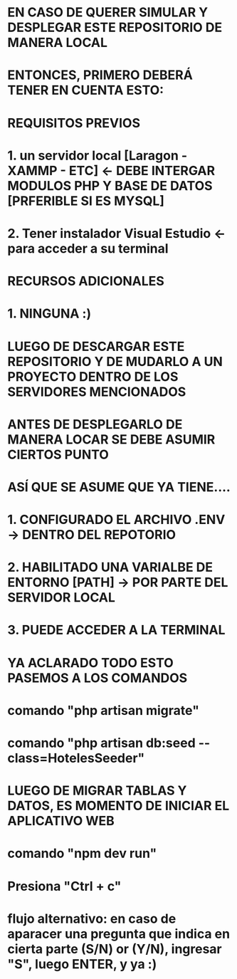 # EN CASO DE QUERER SIMULAR Y DESPLEGAR ESTE REPOSITORIO DE MANERA LOCAL
# ENTONCES, PRIMERO DEBERÁ TENER EN CUENTA ESTO:

# REQUISITOS PREVIOS
# 1. un servidor local [Laragon - XAMMP - ETC] <- DEBE INTERGAR MODULOS PHP Y BASE DE DATOS [PRFERIBLE SI ES MYSQL]
# 2. Tener instalador Visual Estudio <- para acceder a su terminal

# RECURSOS ADICIONALES
# 1. NINGUNA :)

<!--  -->
# LUEGO DE DESCARGAR ESTE REPOSITORIO Y DE MUDARLO A UN PROYECTO DENTRO DE LOS SERVIDORES MENCIONADOS
# ANTES DE DESPLEGARLO DE MANERA LOCAR SE DEBE ASUMIR CIERTOS PUNTO
# ASÍ QUE SE ASUME QUE YA TIENE....
# 1. CONFIGURADO EL ARCHIVO .ENV    -> DENTRO DEL REPOTORIO
# 2. HABILITADO UNA VARIALBE DE ENTORNO [PATH] -> POR PARTE DEL SERVIDOR LOCAL
# 3. PUEDE ACCEDER A LA TERMINAL


# YA ACLARADO TODO ESTO PASEMOS A LOS COMANDOS

<!-- PARA MIGRAR LAS TABLAS -->
# comando "php artisan migrate"

<!-- PARA MIGRAR LOS SEEDERS -->
# comando "php artisan db:seed --class=HotelesSeeder"




# LUEGO DE MIGRAR TABLAS Y DATOS, ES MOMENTO DE INICIAR EL APLICATIVO WEB
<!-- PARA INICIAR EL APLICATIVO -->
# comando "npm dev run"

<!-- PARA APAGAR EL APLICATIVO -->
# Presiona "Ctrl + c"
# flujo alternativo: en caso de aparacer una pregunta que indica en cierta parte (S/N) or (Y/N), ingresar "S", luego ENTER, y ya :)




